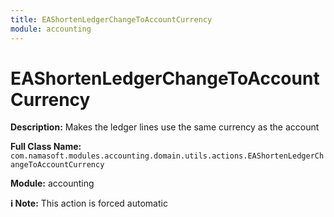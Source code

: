 ```yaml
---
title: EAShortenLedgerChangeToAccountCurrency
module: accounting
---
```


# EAShortenLedgerChangeToAccountCurrency

**Description:** Makes the ledger lines use the same currency as the account

**Full Class Name:** `com.namasoft.modules.accounting.domain.utils.actions.EAShortenLedgerChangeToAccountCurrency`

**Module:** accounting

**ℹ️ Note:** This action is forced automatic

